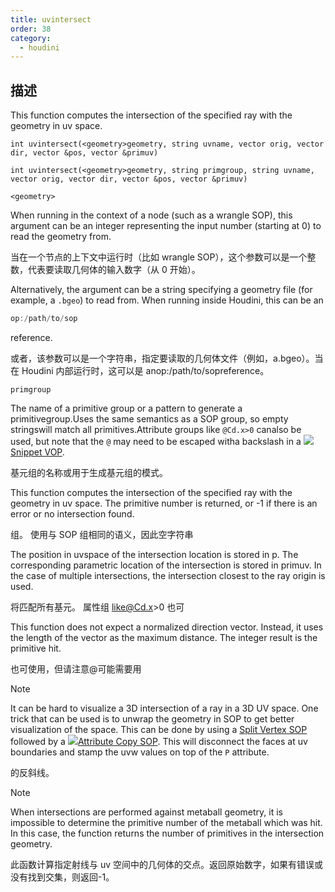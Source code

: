 ```yaml
---
title: uvintersect
order: 38
category:
  - houdini
---
```

    
## 描述

This function computes the intersection of the specified ray with the geometry
in uv space.

`int uvintersect(<geometry>geometry, string uvname, vector orig, vector dir, vector &pos, vector &primuv)`

`int uvintersect(<geometry>geometry, string primgroup, string uvname, vector orig, vector dir, vector &pos, vector &primuv)`

`<geometry>`

When running in the context of a node (such as a wrangle SOP), this argument
can be an integer representing the input number (starting at 0) to read the
geometry from.

当在一个节点的上下文中运行时（比如 wrangle SOP），这个参数可以是一个整数，代表要读取几何体的输入数字（从 0 开始）。

Alternatively, the argument can be a string specifying a geometry file (for
example, a `.bgeo`) to read from. When running inside Houdini, this can be an

```c
op:/path/to/sop
```

reference.

或者，该参数可以是一个字符串，指定要读取的几何体文件（例如，a.bgeo）。当在 Houdini 内部运行时，这可以是 anop:/path/to/sopreference。

`primgroup`

The name of a primitive group or a pattern to generate a primitivegroup.Uses
the same semantics as a SOP group, so empty stringswill match all
primitives.Attribute groups like `@Cd.x>0` canalso be used, but note that the
`@` may need to be escaped witha backslash in a
[![](../../icons/COMMON/wrangle.svg)Snippet VOP](../../nodes/vop/snippet.html "Runs a VEX snippet to modify the incoming values.").

基元组的名称或用于生成基元组的模式。

This function computes the intersection of the specified ray with the geometry
in uv space. The primitive number is returned, or -1 if there is an error or
no intersection found.

组。 使用与 SOP 组相同的语义，因此空字符串

The position in uvspace of the intersection location is stored in p. The
corresponding parametric location of the intersection is stored in primuv. In
the case of multiple intersections, the intersection closest to the ray origin
is used.

将匹配所有基元。 属性组 like@Cd.x>0 也可

This function does not expect a normalized direction vector. Instead, it uses
the length of the vector as the maximum distance. The integer result is the
primitive hit.

也可使用，但请注意@可能需要用

Note

It can be hard to visualize a 3D intersection of a ray in a 3D UV space. One
trick that can be used is to unwrap the geometry in SOP to get better
visualization of the space. This can be done by using a [Split Vertex
SOP](../../nodes/sop/splitvertex.html) followed by a
[![](../../icons/SOP/attribcopy.svg)Attribute Copy
SOP](../../nodes/sop/attribcopy.html "Copies attributes between groups of
vertices,points, or primitives."). This will disconnect the faces at uv
boundaries and stamp the uvw values on top of the `P` attribute.

的反斜线。

Note

When intersections are performed against metaball geometry, it is impossible
to determine the primitive number of the metaball which was hit. In this case,
the function returns the number of primitives in the intersection geometry.

此函数计算指定射线与 uv 空间中的几何体的交点。返回原始数字，如果有错误或没有找到交集，则返回-1。
